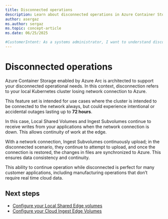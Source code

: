 ```yaml
---
title: Disconnected operations
description: Learn about disconnected operations in Azure Container Storage enabled by Azure Arc, including their benefits and use cases.
author: asergaz
ms.author: sergaz
ms.topic: concept-article
ms.date: 06/25/2025

#CustomerIntent: As a systems administrator, I want to understand disconnected operations so that I can manage my Azure Container Storage more effectively.
---
```


# Disconnected operations

Azure Container Storage enabled by Azure Arc is architected to support your disconnected operational needs. In this context, disconnection refers to your local Kubernetes cluster losing network connection to Azure. 

This feature set is intended for use cases where the cluster is intended to be connected to the network always, but could experience intentional or accidental outages lasting up to **72 hours**. 

In this case, Local Shared Volumes and Ingest Subvolumes continue to receive writes from your applications when the network connection is down. This allows continuity of work at the edge.  

With a network connection, Ingest Subvolumes continuously upload; in the disconnected scenario, they continue to attempt to upload, and once the connection is restored, the changes in files are synchronized to Azure. This ensures data consistency and continuity. 

This ability to continue operation while disconnected is perfect for many customer applications, including manufacturing operations that don’t require real time cloud data.  


## Next steps

- [Configure your Local Shared Edge volumes](howto-configure-local-shared-edge-volumes.md)
- [Configure your Cloud Ingest Edge Volumes](howto-configure-cloud-ingest.md)
